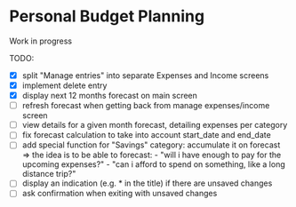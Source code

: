 # Personal Budget Planning

Work in progress

TODO:

- [X] split "Manage entries" into separate Expenses and Income screens
- [X] implement delete entry
- [X] display next 12 months forecast on main screen
- [ ] refresh forecast when getting back from manage expenses/income screen
- [ ] view details for a given month forecast, detailing expenses per category
- [ ] fix forecast calculation to take into account start_date and end_date
- [ ] add special function for "Savings" category: accumulate it on forecast
    => the idea is to be able to forecast:
        - "will i have enough to pay for the upcoming expenses?"
        - "can i afford to spend on something, like a long distance trip?"
- [ ] display an indication (e.g. * in the title) if there are unsaved changes
- [ ] ask confirmation when exiting with unsaved changes
